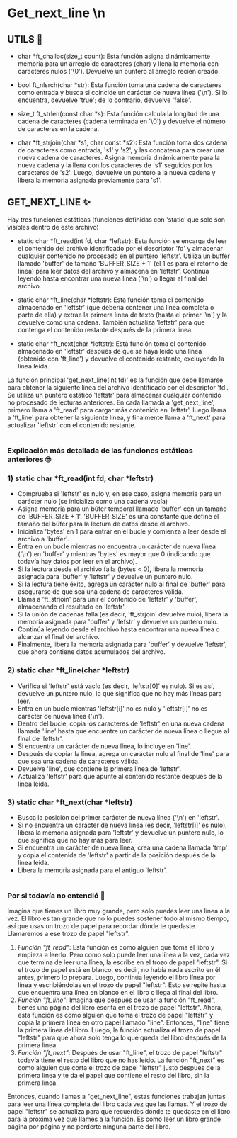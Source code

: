 # Get_next_line \n

## UTILS 🔧
* char *ft_challoc(size_t count): Esta función asigna dinámicamente memoria para un arreglo de caracteres (char) y llena la memoria con caracteres nulos ('\0'). Devuelve un puntero al arreglo recién creado.

* bool ft_nlsrch(char *str): Esta función toma una cadena de caracteres como entrada y busca si coincide un carácter de nueva línea ('\n'). Si lo encuentra, devuelve 'true'; de lo contrario, devuelve 'false'.

* size_t ft_strlen(const char *s): Esta función calcula la longitud de una cadena de caracteres (cadena terminada en '\0') y devuelve el número de caracteres en la cadena.

* char *ft_strjoin(char *s1, char const *s2): Esta función toma dos cadena de caracteres como entrada, 's1' y 's2', y las concatena para crear una nueva cadena de caracteres. Asigna memoria dinámicamente para la nueva cadena y la llena con los caracteres de 's1' seguidos por los caracteres de 's2'. Luego, devuelve un puntero a la nueva cadena y libera la memoria asignada previamente para 's1'.

## GET_NEXT_LINE ✨

Hay tres funciones estáticas (funciones definidas con 'static' que solo son visibles dentro de este archivo)

* static char *ft_read(int fd, char *leftstr): Esta función se encarga de leer el contenido del archivo identificado por el descriptor 'fd' y almacenar cualquier contenido no procesado en el puntero 'leftstr'. Utiliza un buffer llamado 'buffer' de tamaño 'BUFFER_SIZE + 1' (el 1 es para el retorno de linea) para leer datos del archivo y almacena en 'leftstr'. Continúa leyendo hasta encontrar una nueva línea ('\n') o llegar al final del archivo.

* static char *ft_line(char *leftstr): Esta función toma el contenido almacenado en 'leftstr' (que debería contener una línea completa o parte de ella) y extrae la primera línea de texto (hasta el primer '\n') y la devuelve como una cadena. También actualiza 'leftstr' para que contenga el contenido restante después de la primera línea.

* static char *ft_next(char *leftstr): Está función toma el contenido almacenado en 'leftstr' después de que se haya leído una línea (obtenido con 'ft_line') y devuelve el contenido restante, excluyendo la línea leída.

La función principal 'get_next_line(int fd)' es la función que debe llamarse para obtener la siguiente línea del archivo identificado por el descriptor 'fd'. Se utiliza un puntero estático 'leftstr' para almacenar cualquier contenido no procesado de lecturas anteriores. En cada llamada a 'get_next_line', primero llama a 'ft_read' para cargar más contenido en 'leftstr', luego llama a 'ft_line' para obtener la siguiente línea, y finalmente llama a 'ft_next' para actualizar 'leftstr' con el contenido restante.
#
### Explicación más detallada de las funciones estáticas anteriores 🤓
### 1) static char *ft_read(int fd, char *leftstr)
* Comprueba si 'leftstr' es nulo y, en ese caso, asigna memoria para un carácter nulo (se inicializa como una cadena vacía)
* Asigna memoria para un búfer temporal llamado 'buffer' con un tamaño de 'BUFFER_SIZE + 1'. 'BUFFER_SIZE' es una constante que define el tamaño del búfer para la lectura de datos desde el archivo.
* Inicializa 'bytes' en 1 para entrar en el bucle y comienza a leer desde el archivo a 'buffer'.
* Entra en un bucle mientras no encuentra un carácter de nueva línea ('\n') en 'buffer' y mientras 'bytes' es mayor que 0 (indicando que todavía hay datos por leer en el archivo).
* Si la lectura desde el archivo falla (bytes < 0), libera la memoria asignada para 'buffer' y 'leftstr' y devuelve un puntero nulo.
* Si la lectura tiene éxito, agrega un carácter nulo al final de 'buffer' para asegurarse de que sea una cadena de caracteres válida.
* Llama a 'ft_strjoin' para unir el contenido de 'leftstr' y 'buffer', almacenando el resultado en 'leftstr'.
* Si la unión de cadenas falla (es decir, 'ft_strjoin' devuelve nulo), libera la memoria asignada para 'buffer' y 'lefstr' y devuelve un puntero nulo.
* Continúa leyendo desde el archivo hasta encontrar una nueva línea o alcanzar el final del archivo.
* Finalmente, libera la memoria asignada para 'buffer' y devuelve 'leftstr', que ahora contiene datos acumulados del archivo.

### 2) static char *ft_line(char *leftstr)
* Verifica si 'leftstr' está vacío (es decir, 'leftstr[0]' es nulo). Si es así, devuelve un puntero nulo, lo que significa que no hay más líneas para leer.
* Entra en un bucle mientras 'leftstr[i]' no es nulo y 'leftstr[i]' no es carácter de nueva línea ('\n').
* Dentro del bucle, copia los caracteres de 'leftstr' en una nueva cadena llamada 'line' hasta que encuentre un carácter de nueva línea o llegue al final de 'leftstr'.
* Si encuentra un carácter de nueva línea, lo incluye en 'line'.
* Después de copiar la línea, agrega un carácter nulo al final de 'line' para que sea una cadena de caracteres válida.
* Devuelve 'line', que contiene la primera línea de 'leftstr'.
* Actualiza 'leftstr' para que apunte al contenido restante después de la línea leída.

### 3) static char *ft_next(char *leftstr)
* Busca la posición del primer carácter de nueva línea ('\n') en 'leftstr'.
* Si no encuentra un carácter de nueva línea (es decir, 'leftstr[i]' es nulo), libera la memoria asignada para 'leftstr' y devuelve un puntero nulo, lo que significa que no hay más para leer.
* Si encuentra un carácter de nueva línea, crea una cadena llamada 'tmp' y copia el contenida de 'leftstr' a partir de la posición después de la línea leída.
* Libera la memoria asignada para el antiguo 'leftstr'.
#
#
### Por si todavía no entendió 🤡

Imagina que tienes un libro muy grande, pero solo puedes leer una línea a la vez. El libro es tan grande que no lo puedes sostener todo al mismo tiempo, así que usas un trozo de papel para recordar dónde te quedaste. Llamaremos a ese trozo de papel "leftstr".

1. _Función "ft_read"_:  Esta función es como alguien que toma el libro y empieza a leerlo. Pero como solo puede leer una línea a la vez, cada vez que termina de leer una línea, la escribe en el trozo de papel "leftstr". Si el trozo de papel está en blanco, es decir, no había nada escrito en él antes, primero lo prepara. Luego, continúa leyendo el libro línea por línea y escribiéndolas en el trozo de papel "leftstr". Esto se repite hasta que encuentra una línea en blanco en el libro o llega al final del libro.
2. _Función "ft_line"_:  Imagina que después de usar la función "ft_read", tienes una página del libro escrita en el trozo de papel "leftstr". Ahora, esta función es como alguien que toma el trozo de papel "leftstr" y copia la primera línea en otro papel llamado "line". Entonces, "line" tiene la primera línea del libro. Luego, la función actualiza el trozo de papel "leftstr" para que ahora solo tenga lo que queda del libro después de la primera línea.
3. _Función "ft_next"_:  Después de usar "ft_line", el trozo de papel "leftstr" todavía tiene el resto del libro que no has leído. La función "ft_next" es como alguien que corta el trozo de papel "leftstr" justo después de la primera línea y te da el papel que contiene el resto del libro, sin la primera línea.

Entonces, cuando llamas a "get_next_line", estas funciones trabajan juntas para leer una línea completa del libro cada vez que las llamas. Y el trozo de papel "leftstr" se actualiza para que recuerdes dónde te quedaste en el libro para la próxima vez que llames a la función. Es como leer un libro grande página por página y no perderte ninguna parte del libro.

